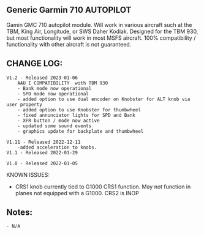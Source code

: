 ## Generic Garmin 710 AUTOPILOT

Gamin GMC 710 autopilot module. Will work in various aircraft such at the TBM, King Air, Longitude, or SWS Daher Kodiak. Designed for the TBM 930, but most functionality will work in most MSFS aircraft. 100% compatibility  / functionality with other aircraft is not guaranteed.     
        
## CHANGE LOG:
    V1.2 - Released 2023-01-06
        AAU I COMPATIBILITY  with TBM 930
        - Bank mode now operational
        - SPD mode now operational
        - added option to use dual encoder on Knobster for ALT knob via user property
        - added option to use Knobster for thumbwheel
        - fixed annunciator lights for SPD and Bank 
        - XFR button / mode now active
        - updated some sound events
        - graphics update for backplate and thumbwheel

    V1.11 - Released 2022-12-11
        -added acceleration to knobs. 
    V1.1 - Released 2022-01-29

    V1.0 - Released 2022-01-05
    
KNOWN ISSUES: 
- CRS1 knob currently tied to G1000 CRS1 function. May not function in planes not equipped
    with a G1000. CRS2 is INOP

## Notes:
    - N/A
